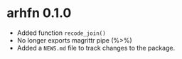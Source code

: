 # arhfn 0.1.0

* Added function `recode_join()`
* No longer exports magrittr pipe (%>%)
* Added a `NEWS.md` file to track changes to the package.
